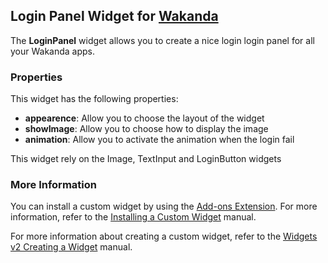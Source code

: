 ## Login Panel Widget for [Wakanda](http://wakanda.org)The __LoginPanel__ widget allows you to create a nice login login panel for all your Wakanda apps.### PropertiesThis widget has the following properties:* __appearence__: Allow you to choose the layout of the widget* __showImage__: Allow you to choose how to display the image* __animation__: Allow you to activate the animation when the login failThis widget rely on the Image, TextInput and LoginButton widgets### More InformationYou can install a custom widget by using the [Add-ons Extension](http://doc.wakanda.org/WakandaStudio/help/Title/en/page4263.html "Add-ons Extension"). For more information, refer to the [Installing a Custom Widget](http://doc.wakanda.org/WakandaStudio/help/Title/en/page3869.html#1056003 "Installing a Custom Widget") manual.For more information about creating a custom widget, refer to the [Widgets v2 Creating a Widget](http://doc.wakanda.org/Wakanda/help/Title/en/page3849.html "Widgets v2 Creating a Widget") manual.
